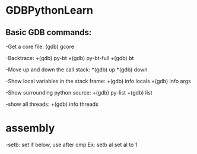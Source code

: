 # GDBPythonLearn

## Basic GDB commands:
-Get a core file: (gdb) gcore

-Backtrace:
  +(gdb) py-bt
  +(gdb) py-bt-full
  +(gdb) bt
  
-Move up and down the call stack:
  *(gdb) up
  *(gdb) down
  
-Show local variables in the stack frame:
  +(gdb) info locals
  +(gdb) info args
 
-Show surrounding python source:
 +(gdb) py-list
 +(gdb) list
  
-show all threads:
 +(gdb) info threads




# assembly </br>
-setb: set if below, use after cmp
Ex: setb al
set al to 1
